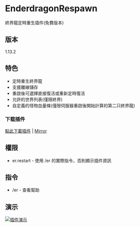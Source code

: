 # EnderdragonRespawn
終界龍定時重生插件(免費版本)

## 版本
1.13.2

## 特色
- 定時重生終界龍
- 支援離線儲存
- 重啟後可選擇直接復活或重新定時復活
- 允許的世界列表(僅限終界)
- 自定義的怪物血量條(僅限伺服器重啟後開始計算的第二只終界龍)

### 下载插件
[點此下載插件](gestyy.com/wNf0re) | [Mirror](http://www.mediafire.com/file/ynv720mopyrr18b/EnderDragonRespawn.jar/file)

## 權限
- er.restart - 使用 /er 的實際指令，否則顯示插件資訊

## 指令
- /er - 查看幫助

## 演示
  [![插件演示](https://img.youtube.com/vi/j1tFzn7V7-8/0.jpg)](https://youtu.be/j1tFzn7V7-8)

